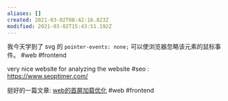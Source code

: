 ```yaml
---
aliases: []
created: 2021-03-02T08:42:16.823Z
modified: 2021-03-02T15:43:51.192Z
---
```

我今天学到了 svg 的 `pointer-events: none;` 可以使浏览器忽略该元素的鼠标事件。 #web  #frontend

very nice website for analyzing the website #seo : https://www.seoptimer.com/

挺好的一篇文章: [web的首屏加载优化](https://zhuanlan.zhihu.com/p/88639980)  #web #frontend



